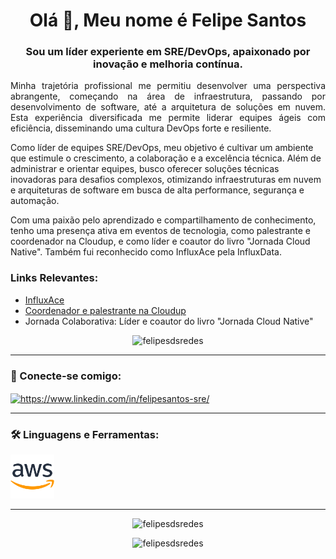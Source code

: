 <h1 align="center">Olá 👋, Meu nome é Felipe Santos</h1>

<h3 align="center">Sou um líder experiente em SRE/DevOps, apaixonado por inovação e melhoria contínua.</h3>

<p align="justify">
Minha trajetória profissional me permitiu desenvolver uma perspectiva abrangente, começando na área de infraestrutura, passando por desenvolvimento de software, até a arquitetura de soluções em nuvem. Esta experiência diversificada me permite liderar equipes ágeis com eficiência, disseminando uma cultura DevOps forte e resiliente.

Como líder de equipes SRE/DevOps, meu objetivo é cultivar um ambiente que estimule o crescimento, a colaboração e a excelência técnica. Além de administrar e orientar equipes, busco oferecer soluções técnicas inovadoras para desafios complexos, otimizando infraestruturas em nuvem e arquiteturas de software em busca de alta performance, segurança e automação.

Com uma paixão pelo aprendizado e compartilhamento de conhecimento, tenho uma presença ativa em eventos de tecnologia, como palestrante e coordenador na Cloudup, e como líder e coautor do livro "Jornada Cloud Native". Também fui reconhecido como InfluxAce pela InfluxData.
</p>

### Links Relevantes:
- [InfluxAce](https://www.influxdata.com/blog/community-showcase/influxaces/felipe-santos/)
- [Coordenador e palestrante na Cloudup](https://www.youtube.com/c/CloudUpTV/featured)
- Jornada Colaborativa: Líder e coautor do livro "Jornada Cloud Native"

<p align="center">
  <img src="https://komarev.com/ghpvc/?username=felipesdsredes&label=Profile%20views&color=0e75b6&style=flat" alt="felipesdsredes" />
</p>

---

### 🔗 Conecte-se comigo:
<p align="left">
  <a href="https://www.linkedin.com/in/felipesantos-sre/" target="blank">
    <img align="center" src="https://cdn.jsdelivr.net/npm/simple-icons@3.0.1/icons/linkedin.svg" alt="https://www.linkedin.com/in/felipesantos-sre/" height="70" width="70" />
  </a>
</p>

---

### 🛠 Linguagens e Ferramentas:
<p align="left">
  <img src="https://raw.githubusercontent.com/devicons/devicon/master/icons/amazonwebservices/amazonwebservices-original-wordmark.svg" alt="aws" width="70" height="70"/>
  <!-- Adicione mais ícones conforme desejar -->
</p>

---

<p align="center">
  <img src="https://github-readme-stats.vercel.app/api/top-langs?username=felipesdsredes&show_icons=true&locale=en&layout=compact" alt="felipesdsredes" />
</p>

<p align="center">
  <img src="https://github-readme-stats.vercel.app/api?username=felipesdsredes&show_icons=true&locale=en" alt="felipesdsredes" />
</p>
